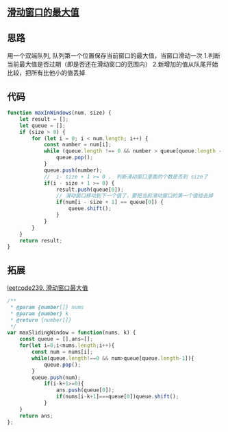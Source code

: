 ## [滑动窗口的最大值](https://www.nowcoder.com/practice/1624bc35a45c42c0bc17d17fa0cba788?tpId=13&tqId=11217&rp=3&ru=%2Fta%2Fcoding-interviews&qru=%2Fta%2Fcoding-interviews%2Fquestion-ranking&tPage=4)

## 思路
用一个双端队列, 队列第一个位置保存当前窗口的最大值，当窗口滑动一次
1.判断当前最大值是否过期（即是否还在滑动窗口的范围内）
2.新增加的值从队尾开始比较，把所有比他小的值丢掉

## 代码
```js
function maxInWindows(num, size) {
    let result = [];
    let queue = [];
    if (size > 0) {
        for (let i = 0; i < num.length; i++) {
            const number = num[i];
            while (queue.length !== 0 && number > queue[queue.length - 1]) {
                queue.pop();
            }
            queue.push(number);
            //  i- size + 1 >= 0 ， 判断滑动窗口里面的个数是否到 size了
            if(i - size + 1 >= 0) {
                result.push(queue[0]);
                // 滑动窗口移动到下一个值了，要把当前滑动窗口的第一个值给去掉
                if(num[i - size + 1] == queue[0]) {
                    queue.shift();
                }
            }
        }
    }
    return result;
}
```

## 拓展
[leetcode239. 滑动窗口最大值](https://leetcode-cn.com/problems/sliding-window-maximum/)

```js
/**
 * @param {number[]} nums
 * @param {number} k
 * @return {number[]}
 */
var maxSlidingWindow = function(nums, k) {
    const queue = [],ans=[];
    for(let i=0;i<nums.length;i++){
        const num = nums[i];
        while(queue.length!==0 && num>queue[queue.length-1]){
            queue.pop();
        }
        queue.push(num);
            if(i-k+1>=0){
                ans.push(queue[0]);
                if(nums[i-k+1]===queue[0])queue.shift();
            }
    }
    return ans;
};
```